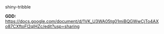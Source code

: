<A1>shiny-tribble</A1>

<b>GDD: </b> https://docs.google.com/document/d/1VK_U3WA05tg01miBQGWwCjTo4AXo87CXftoFl2qIHZc/edit?usp=sharing
